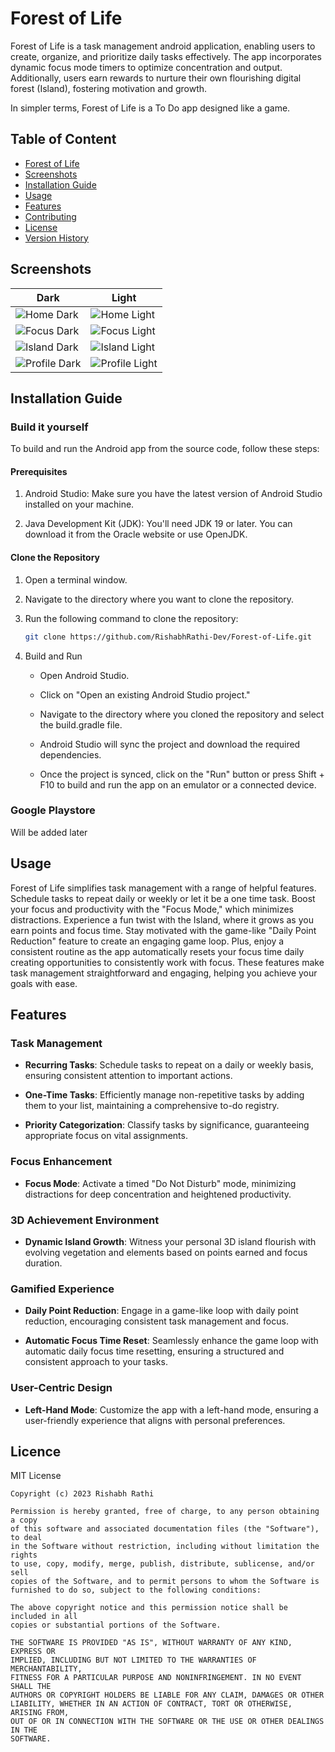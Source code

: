 # Forest of Life
Forest of Life is a task management android application, enabling users to create, organize, and
prioritize daily tasks effectively. The app incorporates dynamic focus mode timers to optimize
concentration and output. Additionally, users earn rewards to nurture their own flourishing digital forest (Island), fostering motivation and growth.

In simpler terms, Forest of Life is a To Do app designed like a game.

## Table of Content
- [Forest of Life](#Forest-of-Life)
- [Screenshots](#screenshots)
- [Installation Guide](#installation-guide)
- [Usage](#usage)
- [Features](#features)
- [Contributing](#contributing)
- [License](#license)
- [Version History](#version-history)

## Screenshots
|Dark|Light|
|-|-|
|<img src="/screenshots/Home-Dark.jpeg" alt="Home Dark"/>|<img src="/screenshots/Home-Light.jpeg" alt="Home Light"/>|
|<img src="/screenshots/Focus-Dark.jpeg" alt="Focus Dark"/>|<img src="/screenshots/Focus-Light.jpeg" alt="Focus Light"/>|
|<img src="/screenshots/Island-Dark.jpeg" alt="Island Dark"/>|<img src="/screenshots/Island-Light.jpeg" alt="Island Light"/>|
|<img src="/screenshots/Profile-Dark.jpeg" alt="Profile Dark"/>|<img src="/screenshots/Profile-Light.jpeg" alt="Profile Light"/>|


## Installation Guide

### Build it yourself

To build and run the Android app from the source code, follow these steps:

#### Prerequisites

1. Android Studio: Make sure you have the latest version of Android Studio installed on your machine.

2. Java Development Kit (JDK): You'll need JDK 19 or later. You can download it from the Oracle website or use OpenJDK.

#### Clone the Repository

1. Open a terminal window.

2. Navigate to the directory where you want to clone the repository.

3. Run the following command to clone the repository:

   ```sh
   git clone https://github.com/RishabhRathi-Dev/Forest-of-Life.git

4. Build and Run

    - Open Android Studio.

    - Click on "Open an existing Android Studio project."

    - Navigate to the directory where you cloned the repository and select the build.gradle file.

    - Android Studio will sync the project and download the required dependencies.

    - Once the project is synced, click on the "Run" button or press Shift + F10 to build and run the app on an emulator or a connected device.

### Google Playstore

Will be added later

## Usage
Forest of Life simplifies task management with a range of helpful features. Schedule tasks to repeat daily or weekly or let it be a one time task. Boost your focus and productivity with the "Focus Mode," which minimizes distractions. Experience a fun twist with the Island, where it grows as you earn points and focus time. Stay motivated with the game-like "Daily Point Reduction" feature to create an engaging game loop. Plus, enjoy a consistent routine as the app automatically resets your focus time daily creating opportunities to consistently work with focus. These features make task management straightforward and engaging, helping you achieve your goals with ease.

## Features
### Task Management

- **Recurring Tasks**: Schedule tasks to repeat on a daily or weekly basis, ensuring consistent attention to important actions.

- **One-Time Tasks**: Efficiently manage non-repetitive tasks by adding them to your list, maintaining a comprehensive to-do registry.

- **Priority Categorization**: Classify tasks by significance, guaranteeing appropriate focus on vital assignments.

### Focus Enhancement

- **Focus Mode**: Activate a timed "Do Not Disturb" mode, minimizing distractions for deep concentration and heightened productivity.

### 3D Achievement Environment

- **Dynamic Island Growth**: Witness your personal 3D island flourish with evolving vegetation and elements based on points earned and focus duration.

### Gamified Experience

- **Daily Point Reduction**: Engage in a game-like loop with daily point reduction, encouraging consistent task management and focus.

- **Automatic Focus Time Reset**: Seamlessly enhance the game loop with automatic daily focus time resetting, ensuring a structured and consistent approach to your tasks.


### User-Centric Design

- **Left-Hand Mode**: Customize the app with a left-hand mode, ensuring a user-friendly experience that aligns with personal preferences.

## Licence

MIT License

    Copyright (c) 2023 Rishabh Rathi

    Permission is hereby granted, free of charge, to any person obtaining a copy
    of this software and associated documentation files (the "Software"), to deal
    in the Software without restriction, including without limitation the rights
    to use, copy, modify, merge, publish, distribute, sublicense, and/or sell
    copies of the Software, and to permit persons to whom the Software is
    furnished to do so, subject to the following conditions:

    The above copyright notice and this permission notice shall be included in all
    copies or substantial portions of the Software.

    THE SOFTWARE IS PROVIDED "AS IS", WITHOUT WARRANTY OF ANY KIND, EXPRESS OR
    IMPLIED, INCLUDING BUT NOT LIMITED TO THE WARRANTIES OF MERCHANTABILITY,
    FITNESS FOR A PARTICULAR PURPOSE AND NONINFRINGEMENT. IN NO EVENT SHALL THE
    AUTHORS OR COPYRIGHT HOLDERS BE LIABLE FOR ANY CLAIM, DAMAGES OR OTHER
    LIABILITY, WHETHER IN AN ACTION OF CONTRACT, TORT OR OTHERWISE, ARISING FROM,
    OUT OF OR IN CONNECTION WITH THE SOFTWARE OR THE USE OR OTHER DEALINGS IN THE
    SOFTWARE.

